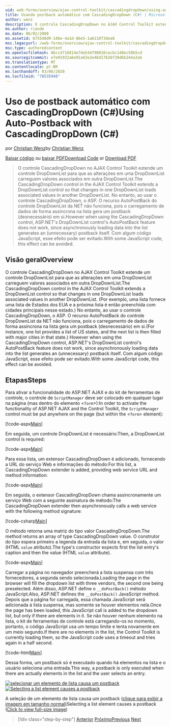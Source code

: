 ```yaml
---
uid: web-forms/overview/ajax-control-toolkit/cascadingdropdown/using-auto-postback-with-cascadingdropdown-cs
title: Usando postback automático com CascadingDropDown (C#) | Microsoft Docs
author: wenz
description: O controle CascadingDropDown no AJAX Control Toolkit estende um controle DropDownList para que as alterações em uma DropDownList carreguem valores associados em anoth...
ms.author: riande
ms.date: 06/02/2008
ms.assetid: 6755d8d9-14be-4a1d-86e5-1a6110f3dea8
msc.legacyurl: /web-forms/overview/ajax-control-toolkit/cascadingdropdown/using-auto-postback-with-cascadingdropdown-cs
msc.type: authoredcontent
ms.openlocfilehash: 8bccd716814e7de544798010cecbc148ec50b5cd
ms.sourcegitcommit: e7e91932a6e91a63e2e46417626f39d6b244a3ab
ms.translationtype: MT
ms.contentlocale: pt-BR
ms.lasthandoff: 03/06/2020
ms.locfileid: "78535948"
---
```

# <a name="using-auto-postback-with-cascadingdropdown-c"></a><span data-ttu-id="d853e-103">Uso de postback automático com CascadingDropDown (C#)</span><span class="sxs-lookup"><span data-stu-id="d853e-103">Using Auto-Postback with CascadingDropDown (C#)</span></span>

<span data-ttu-id="d853e-104">por [Christian Wenz](https://github.com/wenz)</span><span class="sxs-lookup"><span data-stu-id="d853e-104">by [Christian Wenz](https://github.com/wenz)</span></span>

<span data-ttu-id="d853e-105">[Baixar código](https://download.microsoft.com/download/9/0/7/907760b1-2c60-4f81-aeb6-ca416a573b0d/cascadingdropdown3.cs.zip) ou [baixar PDF](https://download.microsoft.com/download/2/d/c/2dc10e34-6983-41d4-9c08-f78f5387d32b/cascadingdropdown3CS.pdf)</span><span class="sxs-lookup"><span data-stu-id="d853e-105">[Download Code](https://download.microsoft.com/download/9/0/7/907760b1-2c60-4f81-aeb6-ca416a573b0d/cascadingdropdown3.cs.zip) or [Download PDF](https://download.microsoft.com/download/2/d/c/2dc10e34-6983-41d4-9c08-f78f5387d32b/cascadingdropdown3CS.pdf)</span></span>

> <span data-ttu-id="d853e-106">O controle CascadingDropDown no AJAX Control Toolkit estende um controle DropDownList para que as alterações em uma DropDownList carreguem valores associados em outra DropDownList.</span><span class="sxs-lookup"><span data-stu-id="d853e-106">The CascadingDropDown control in the AJAX Control Toolkit extends a DropDownList control so that changes in one DropDownList loads associated values in another DropDownList.</span></span> <span data-ttu-id="d853e-107">No entanto, ao usar o controle CascadingDropDown, o ASP. O recurso AutoPostBack do controle DropDownList da NET não funciona, pois o carregamento de dados de forma assíncrona na lista gera um postback (desnecessário) em si.</span><span class="sxs-lookup"><span data-stu-id="d853e-107">However when using the CascadingDropDown control, ASP.NET's DropDownList control's AutoPostBack feature does not work, since asynchronously loading data into the list generates an (unnecessary) postback itself.</span></span> <span data-ttu-id="d853e-108">Com algum código JavaScript, esse efeito pode ser evitado.</span><span class="sxs-lookup"><span data-stu-id="d853e-108">With some JavaScript code, this effect can be avoided.</span></span>

## <a name="overview"></a><span data-ttu-id="d853e-109">Visão geral</span><span class="sxs-lookup"><span data-stu-id="d853e-109">Overview</span></span>

<span data-ttu-id="d853e-110">O controle CascadingDropDown no AJAX Control Toolkit estende um controle DropDownList para que as alterações em uma DropDownList carreguem valores associados em outra DropDownList.</span><span class="sxs-lookup"><span data-stu-id="d853e-110">The CascadingDropDown control in the AJAX Control Toolkit extends a DropDownList control so that changes in one DropDownList loads associated values in another DropDownList.</span></span> <span data-ttu-id="d853e-111">(Por exemplo, uma lista fornece uma lista de Estados dos EUA e a próxima lista é então preenchida com cidades principais nesse estado.) No entanto, ao usar o controle CascadingDropDown, o ASP. O recurso AutoPostBack do controle DropDownList da NET não funciona, pois o carregamento de dados de forma assíncrona na lista gera um postback (desnecessário) em si.</span><span class="sxs-lookup"><span data-stu-id="d853e-111">(For instance, one list provides a list of US states, and the next list is then filled with major cities in that state.) However when using the CascadingDropDown control, ASP.NET's DropDownList control's AutoPostBack feature does not work, since asynchronously loading data into the list generates an (unnecessary) postback itself.</span></span> <span data-ttu-id="d853e-112">Com algum código JavaScript, esse efeito pode ser evitado.</span><span class="sxs-lookup"><span data-stu-id="d853e-112">With some JavaScript code, this effect can be avoided.</span></span>

## <a name="steps"></a><span data-ttu-id="d853e-113">Etapas</span><span class="sxs-lookup"><span data-stu-id="d853e-113">Steps</span></span>

<span data-ttu-id="d853e-114">Para ativar a funcionalidade do ASP.NET AJAX e do kit de ferramentas de controle, o controle de `ScriptManager` deve ser colocado em qualquer lugar na página (mas dentro do elemento &lt;`form`&gt;):</span><span class="sxs-lookup"><span data-stu-id="d853e-114">In order to activate the functionality of ASP.NET AJAX and the Control Toolkit, the `ScriptManager` control must be put anywhere on the page (but within the &lt;`form`&gt; element):</span></span>

[!code-aspx[Main](using-auto-postback-with-cascadingdropdown-cs/samples/sample1.aspx)]

<span data-ttu-id="d853e-115">Em seguida, um controle DropDownList é necessário:</span><span class="sxs-lookup"><span data-stu-id="d853e-115">Then, a DropDownList control is required:</span></span>

[!code-aspx[Main](using-auto-postback-with-cascadingdropdown-cs/samples/sample2.aspx)]

<span data-ttu-id="d853e-116">Para essa lista, um extensor CascadingDropDown é adicionado, fornecendo a URL do serviço Web e informações do método:</span><span class="sxs-lookup"><span data-stu-id="d853e-116">For this list, a CascadingDropDown extender is added, providing web service URL and method information:</span></span>

[!code-aspx[Main](using-auto-postback-with-cascadingdropdown-cs/samples/sample3.aspx)]

<span data-ttu-id="d853e-117">Em seguida, o extensor CascadingDropDown chama assincronamente um serviço Web com a seguinte assinatura de método:</span><span class="sxs-lookup"><span data-stu-id="d853e-117">The CascadingDropDown extender then asynchronously calls a web service with the following method signature:</span></span>

[!code-csharp[Main](using-auto-postback-with-cascadingdropdown-cs/samples/sample4.cs)]

<span data-ttu-id="d853e-118">O método retorna uma matriz do tipo valor CascadingDropDown.</span><span class="sxs-lookup"><span data-stu-id="d853e-118">The method returns an array of type CascadingDropDown value.</span></span> <span data-ttu-id="d853e-119">O construtor do tipo espera primeiro a legenda da entrada da lista e, em seguida, o valor (HTML `value` atributo).</span><span class="sxs-lookup"><span data-stu-id="d853e-119">The type's constructor expects first the list entry's caption and then the value (HTML `value` attribute).</span></span>

[!code-aspx[Main](using-auto-postback-with-cascadingdropdown-cs/samples/sample5.aspx)]

<span data-ttu-id="d853e-120">Carregar a página no navegador preencherá a lista suspensa com três fornecedores, a segunda sendo selecionada.</span><span class="sxs-lookup"><span data-stu-id="d853e-120">Loading the page in the browser will fill the dropdown list with three vendors, the second one being preselected.</span></span> <span data-ttu-id="d853e-121">Além disso, ASP.NET define o `__doPostBack()` método JavaScript.</span><span class="sxs-lookup"><span data-stu-id="d853e-121">Also, ASP.NET defines the `__doPostBack()` JavaScript method.</span></span> <span data-ttu-id="d853e-122">Depois que a página for carregada, essa chamada JavaScript será adicionada à lista suspensa, mas somente se houver elementos nela.</span><span class="sxs-lookup"><span data-stu-id="d853e-122">Once the page has been loaded, this JavaScript call is added to the dropdown list, but only if there are elements in it.</span></span> <span data-ttu-id="d853e-123">Se não houver nenhum elemento na lista, o kit de ferramentas de controle está carregando-os no momento, portanto, o código JavaScript usa um tempo limite e tenta novamente em um meio segundo.</span><span class="sxs-lookup"><span data-stu-id="d853e-123">If there are no elements in the list, the Control Toolkit is currently loading them, so the JavaScript code uses a timeout and tries again in a half second.</span></span>

[!code-html[Main](using-auto-postback-with-cascadingdropdown-cs/samples/sample6.html)]

<span data-ttu-id="d853e-124">Dessa forma, um postback só é executado quando há elementos na lista e o usuário seleciona uma entrada.</span><span class="sxs-lookup"><span data-stu-id="d853e-124">This way, a postback is only executed when there are actually elements in the list and the user selects an entry.</span></span>

<span data-ttu-id="d853e-125">[![selecionar um elemento de lista causa um postback](using-auto-postback-with-cascadingdropdown-cs/_static/image2.png)](using-auto-postback-with-cascadingdropdown-cs/_static/image1.png)</span><span class="sxs-lookup"><span data-stu-id="d853e-125">[![Selecting a list element causes a postback](using-auto-postback-with-cascadingdropdown-cs/_static/image2.png)](using-auto-postback-with-cascadingdropdown-cs/_static/image1.png)</span></span>

<span data-ttu-id="d853e-126">A seleção de um elemento de lista causa um postback ([clique para exibir a imagem em tamanho normal](using-auto-postback-with-cascadingdropdown-cs/_static/image3.png))</span><span class="sxs-lookup"><span data-stu-id="d853e-126">Selecting a list element causes a postback ([Click to view full-size image](using-auto-postback-with-cascadingdropdown-cs/_static/image3.png))</span></span>

> [!div class="step-by-step"]
> <span data-ttu-id="d853e-127">[Anterior](presetting-list-entries-with-cascadingdropdown-cs.md)
> [Próximo](filling-a-list-using-cascadingdropdown-vb.md)</span><span class="sxs-lookup"><span data-stu-id="d853e-127">[Previous](presetting-list-entries-with-cascadingdropdown-cs.md)
[Next](filling-a-list-using-cascadingdropdown-vb.md)</span></span>
